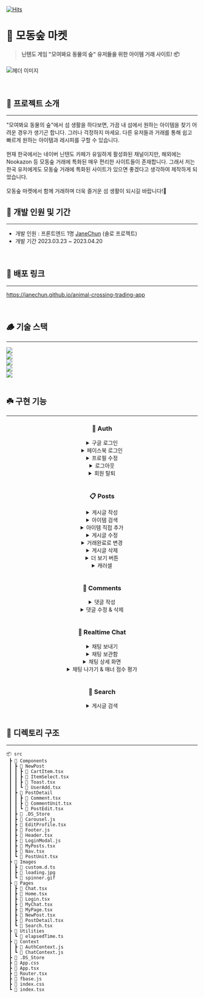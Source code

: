 [![Hits](https://hits.seeyoufarm.com/api/count/incr/badge.svg?url=https%3A%2F%2Fgithub.com%2FJaneChun%2Fanimal-crossing-trading-app&count_bg=%230CC6B8&title_bg=%23000000&icon=leaflet.svg&icon_color=%23FFFFFF&title=hits&edge_flat=false)](https://hits.seeyoufarm.com)

# 🌴 모동숲 마켓

> #### 닌텐도 게임 "모여봐요 동물의 숲" 유저들을 위한 아이템 거래 사이트! 📦

![헤더 이미지](https://firebasestorage.googleapis.com/v0/b/animal-crossing-trade-app.appspot.com/o/Src%2F%E1%84%83%E1%85%A9%E1%86%BC%E1%84%86%E1%85%AE%E1%86%AF%E1%84%8B%E1%85%B4%E1%84%89%E1%85%AE%E1%87%81_20.11.13.%E1%84%89%E1%85%AE%E1%84%8C%E1%85%A5%E1%86%BC%20PPT.001.png?alt=media&token=c0164755-e01f-4b63-966e-7a8403f30650)

<br/>

## 🌿 프로젝트 소개

<hr />
"모여봐요 동물의 숲"에서 섬 생활을 하다보면, 가끔 내 섬에서 원하는 아이템을 찾기 어려운 경우가 생기곤 합니다. 
그러나 걱정하지 마세요. 다른 유저들과 거래를 통해 쉽고 빠르게 원하는 아이템과 레시피를 구할 수 있습니다.
<br/>
<br/>
현재 한국에서는 네이버 닌텐도 카페가 유일하게 활성화된 채널이지만, 해외에는 Nookazon 등 모동숲 거래에 특화된 매우 편리한 사이트들이 존재합니다. 그래서 저는 한국 유저에게도 모동숲 거래에 특화된 사이트가 있으면 좋겠다고 생각하여 제작하게 되었습니다. <br/>
<br/>모동숲 마켓에서 함께 거래하며 더욱 즐거운 섬 생활이 되시길 바랍니다!💛

<br/>

## 🌱 개발 인원 및 기간

<hr />
<ul>
  <li>개발 인원 : 프론트엔드 1명 <a href='https://github.com/JaneChun'>JaneChun</a> (솔로 프로젝트)</li>
  <li>개발 기간 2023.03.23 ~ 2023.04.20</li>
</ul>

<br/>

## 🔗 배포 링크

<hr />

https://janechun.github.io/animal-crossing-trading-app

<br/>

## 🪵 기술 스택

<hr />
<div>
<img src="https://img.shields.io/badge/TypeScript-3178C6?style=for-the-badge&logo=TypeScript&logoColor=white"/><br/>
<img src="https://img.shields.io/badge/React-61DAFB?style=for-the-badge&logo=React&logoColor=white"/><br/>
<img src="https://img.shields.io/badge/Tailwind CSS-06B6D4?style=for-the-badge&logo=Tailwind CSS&logoColor=white"/><br/>
<img src="https://img.shields.io/badge/Firebase-F6820D?style=for-the-badge&logo=Firebase&logoColor=white"/><br/>
<img src="https://img.shields.io/badge/Github Actions-2088FF?style=for-the-badge&logo=Github-Actions&logoColor=white"/>
</div>

<br/>

## ☘️ 구현 기능

<hr />

<div align='center'>

### 👤 Auth

<details>
<summary>구글 로그인</summary>
<img src='https://user-images.githubusercontent.com/108467211/233384855-703b3fa6-cd93-4716-b1c6-3b573eed4d10.gif' width='300px' />
</details>

<details>
<summary>페이스북 로그인</summary>
<img src='https://user-images.githubusercontent.com/108467211/233384870-f3c1e011-5e38-4786-b844-bbb551ddeae0.gif' width='300px'/>
</details>

<details>
<summary>프로필 수정</summary>
<img src='https://user-images.githubusercontent.com/108467211/233394069-52a62b52-1f2d-45dc-bf70-09f2529cb74d.gif' width='300px'/>
</details>

<details>
<summary>로그아웃</summary>
<img src='https://user-images.githubusercontent.com/108467211/233394078-c49859f5-0909-48b7-a238-334784c53693.gif' width='300px'/>
</details>

<details>
<summary>회원 탈퇴</summary>
<img src='https://user-images.githubusercontent.com/108467211/233384916-01aefb11-4c29-4779-b78c-b47fdde8043c.gif' width='300px'/>
</details>

<br />

### 📋 Posts

<details>
<summary>게시글 작성</summary>
<img src='https://user-images.githubusercontent.com/108467211/233395415-163f2970-bd83-4aa5-a9f4-c37191823c5e.gif' width='300px'/>
</details>

<details>
<summary>아이템 검색</summary>
<img src='https://user-images.githubusercontent.com/108467211/233397671-67e6fdc2-d8f1-4d40-a6be-fbe485121e4a.gif' width='300px'/>
</details>

<details>
<summary>아이템 직접 추가</summary>
<img src='https://user-images.githubusercontent.com/108467211/233397680-aa51dbc1-8bac-4189-8747-d13e561bcd9c.gif' width='300px'/>
</details>

<details>
<summary>게시글 수정</summary>
<img src='https://user-images.githubusercontent.com/108467211/233399909-19bb69a4-c2b1-4382-b8b7-2ed64dc9b672.gif' width='300px'/>
</details>

<details>
<summary>거래완료로 변경</summary>
<img src='https://user-images.githubusercontent.com/108467211/233399918-c3dacdf2-8092-4513-b048-62b390c112e5.gif' width='300px'/>
</details>

<details>
<summary>게시글 삭제</summary>
<img src='https://user-images.githubusercontent.com/108467211/233399924-e6f9c9e2-a265-4ecf-8ce8-8f3283db490e.gif' width='300px'/>
</details>

<details>
<summary>더 보기 버튼</summary>
<img src='https://user-images.githubusercontent.com/108467211/233399930-718c43d4-e428-45ac-807b-c70860f953a2.gif' width='300px'/>
</details>

<details>
<summary>캐러셀</summary>
<img src='https://user-images.githubusercontent.com/108467211/233399944-c947ef88-2bbf-4150-b54a-db46095b5a97.gif' width='300px'/>
</details>

<br />

### 🔖 Comments

<details>
<summary>댓글 작성</summary>
<img src='https://user-images.githubusercontent.com/108467211/233402793-0ef5c78b-749c-46fd-a183-e2e8a09dcda5.gif' width='300px'/>
</details>

<details>
<summary>댓글 수정 & 삭제</summary>
<img src='https://user-images.githubusercontent.com/108467211/233402801-0342bed6-84e1-49e7-aa0f-93f7f1dd939c.gif' width='300px'/>
</details>

<br />

### 💬 Realtime Chat

<details>
<summary>채팅 보내기</summary>
<img src='https://user-images.githubusercontent.com/108467211/233402814-2528b93b-3a00-4ec1-a9e0-ceac7c1453b1.gif' width='300px'/>
</details>

<details>
<summary>채팅 보관함</summary>
<img src='https://user-images.githubusercontent.com/108467211/233402826-5aade81d-7fea-4f9e-a4d6-c2058caf6253.gif' width='300px'/>
</details>

<details>
<summary>채팅 상세 화면</summary>
<img src='https://user-images.githubusercontent.com/108467211/233405154-717ca8c8-1fdd-413b-836f-5b08c5ff1726.gif' height='500px'/>
</details>

<details>
<summary>채팅 나가기 & 매너 점수 평가</summary>
<img src='https://user-images.githubusercontent.com/108467211/233405159-7087a3ea-7fa8-4929-b660-143392f244ae.gif' height='500px'/>
</details>

<br />

### 🔎 Search

<details>
<summary>게시글 검색</summary>
<img src='https://user-images.githubusercontent.com/108467211/233405176-d884133b-a510-4998-b7a3-d35b42de230f.gif' width='300px'/>
</details>

</div>  
  
<br/>

## 🍃 디렉토리 구조

<hr />

```
📦 src
 ┣ 📂 Components
 ┃ ┣ 📂 NewPost
 ┃ ┃ ┣ 📄 CartItem.tsx
 ┃ ┃ ┣ 📄 ItemSelect.tsx
 ┃ ┃ ┣ 📄 Toast.tsx
 ┃ ┃ ┗ 📄 UserAdd.tsx
 ┃ ┣ 📂 PostDetail
 ┃ ┃ ┣ 📄 Comment.tsx
 ┃ ┃ ┣ 📄 CommentUnit.tsx
 ┃ ┃ ┗ 📄 PostEdit.tsx
 ┃ ┣ 📄 .DS_Store
 ┃ ┣ 📄 Carousel.js
 ┃ ┣ 📄 EditProfile.tsx
 ┃ ┣ 📄 Footer.js
 ┃ ┣ 📄 Header.tsx
 ┃ ┣ 📄 LoginModal.js
 ┃ ┣ 📄 MyPosts.tsx
 ┃ ┣ 📄 Nav.tsx
 ┃ ┗ 📄 PostUnit.tsx
 ┣ 📂 Images
 ┃ ┣ 📄 custom.d.ts
 ┃ ┣ 📄 loading.jpg
 ┃ ┗ 📄 spinner.gif
 ┣ 📂 Pages
 ┃ ┣ 📄 Chat.tsx
 ┃ ┣ 📄 Home.tsx
 ┃ ┣ 📄 Login.tsx
 ┃ ┣ 📄 MyChat.tsx
 ┃ ┣ 📄 MyPage.tsx
 ┃ ┣ 📄 NewPost.tsx
 ┃ ┣ 📄 PostDetail.tsx
 ┃ ┗ 📄 Search.tsx
 ┣ 📂 Utilities
 ┃ ┗ 📄 elapsedTime.ts
 ┣ 📂 Context
 ┃ ┣ 📄 AuthContext.js
 ┃ ┗ 📄 ChatContext.js
 ┣ 📄 .DS_Store
 ┣ 📄 App.css
 ┣ 📄 App.tsx
 ┣ 📄 Router.tsx
 ┣ 📄 fbase.js
 ┣ 📄 index.css
 ┗ 📄 index.tsx
```

